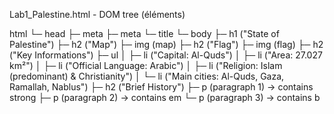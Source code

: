 Lab1_Palestine.html - DOM tree (éléments)

html
└─ head
   ├─ meta
   ├─ meta
   └─ title
└─ body
   ├─ h1 ("State of Palestine")
   ├─ h2 ("Map")
   ├─ img (map)
   ├─ h2 ("Flag")
   ├─ img (flag)
   ├─ h2 ("Key Informations")
   ├─ ul
   │  ├─ li ("Capital: Al-Quds")
   │  ├─ li ("Area: 27.027 km²")
   │  ├─ li ("Official Language: Arabic")
   │  ├─ li ("Religion: Islam (predominant) & Christianity")
   │  └─ li ("Main cities: Al-Quds, Gaza, Ramallah, Nablus")
   ├─ h2 ("Brief History")
   ├─ p (paragraph 1) -> contains strong
   ├─ p (paragraph 2) -> contains em
   └─ p (paragraph 3) -> contains b
